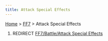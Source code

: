 ```yaml
---
title: Attack Special Effects
---
```


[Home](/ff7-flat-wiki/Main%20Page.md) > [FF7](/ff7-flat-wiki/FF7.md) > Attack Special Effects

1.  REDIRECT [FF7/Battle/Attack Special Effects][]

  [FF7/Battle/Attack Special Effects]: /ff7-flat-wiki/FF7/Battle/Attack%20Special%20Effects.md
    "wikilink"
